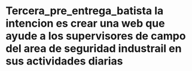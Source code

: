 # Tercera_pre_entrega_batista la intencion es crear una web que ayude a los supervisores de campo del area de seguridad industrail en sus actividades diarias
